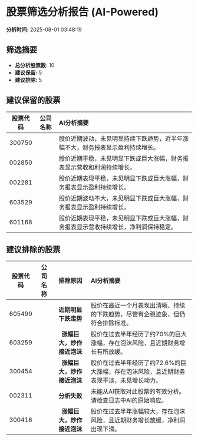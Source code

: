 # 股票筛选分析报告 (AI-Powered)

**分析时间:** 2025-08-01 03:48:19

## 筛选摘要

- **总分析股票数:** 10
- **建议保留:** 5
- **建议排除:** 5

## 建议保留的股票

| 股票代码 | 公司名称 | AI分析摘要 |
|:---:|:---:|:---|
| 300750 |  | 股价近期波动，未见明显持续下跌趋势，近半年涨幅不大，财务报表显示盈利持续增长。 |
| 002850 |  | 股价近期平稳，未见明显下跌或巨大涨幅，财务报表显示营收和利润持续增长。 |
| 002281 |  | 股价近期表现平稳，未见明显下跌或巨大涨幅，财务报表显示盈利持续增长。 |
| 603529 |  | 股价近期波动不大，未见明显下跌或巨大涨幅，财务报表显示盈利持续增长。 |
| 601168 |  | 股价近期表现平稳，未见明显下跌或巨大涨幅，财务报表显示营收持续增长，净利润保持稳定。 |

## 建议排除的股票

| 股票代码 | 公司名称 | 排除原因 | AI分析摘要 |
|:---:|:---:|:---:|:---|
| 605499 |  | **近期明显下跌走势** | 股价在最近一个月表现出清晰、持续的下跌趋势，尽管有企稳迹象，但仍符合排除标准。 |
| 603259 |  | **涨幅巨大，炒作接近泡沫** | 股价在过去半年经历了约70%的巨大涨幅，存在泡沫风险，且近期财务增长有所放缓。 |
| 300454 |  | **涨幅巨大，炒作接近泡沫** | 股价在过去半年经历了约72.6%的巨大涨幅，存在泡沫风险，且近期财务表现平淡，未见增长动力。 |
| 002311 |  | **分析失败** | 未能从AI获取对此股票的有效分析。请检查日志中AI的原始响应。 |
| 300416 |  | **涨幅巨大，炒作接近泡沫** | 股价在过去半年涨幅较大，存在泡沫风险，且近期财务增长放缓，净利润出现下滑。 |
